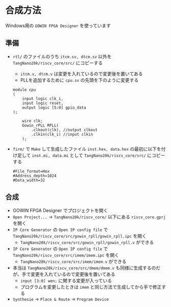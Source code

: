 # 合成方法
Windows用の `GOWIN FPGA Designer` を使っています
## 準備
- `rtl/` のファイルのうち `itcm.sv, dtcm.sv` 以外を `TangNano20k/riscv_core/src/` にコピーする
    - `itcm.v, dtcm.v` は変更を入れているので変更後を置いてある
    - PLLを追加するために `cpu.sv` の先頭を下のように変更する
    ```
    module cpu
    (
        input logic clk_i,
        input logic reset,
        output logic [5:0] gpio_data
    );

        wire clk;
        Gowin_rPLL RPLL(
            .clkout(clk), //output clkout
            .clkin(clk_i) //input clkin
        );
    ```
- `firm/` で `Make` して生成したファイル `inst.hex, data.hex` の最初に以下を付け足して `inst.mi, data.mi` として `TangNano20k/riscv_core/src/` にコピーする

    ```
    #File_format=Hex
    #Address_depth=1024
    #Data_width=32
    ```

## 合成
- GOWIN FPGA Designer でプロジェクトを開く
- `Open Project...` → `TangNano20k/riscv_core/` 以下にある `riscv_core.gprj` を開く
- `IP Core Generator` の `Open IP config file` で `TangNano20k/riscv_core/src/gowin_rpll/gowin_rpll.ipc` を開く
    - `TangNano20k/riscv_core/src/gowin_rpll/gowin_rpll.v` ができる
- `IP Core Generator` の `Open IP config file` で `TangNano20k/riscv_core/src/imem/imem.ipc` を開く
    - `TangNano20k/riscv_core/src/imem/imem.v` ができる
- 本当は `TangNano20k/riscv_core/src/dmem/dmem.v` も同様に生成するのだが、手で変更を入れているので変更後を置いてある
    - `input [3:0] wen;` に関する変更が入っている
    - プログラムを変更したときは `imem` と同じ方法で生成してから手で修正する
- `Synthesie` → `Place & Route` → `Program Device`